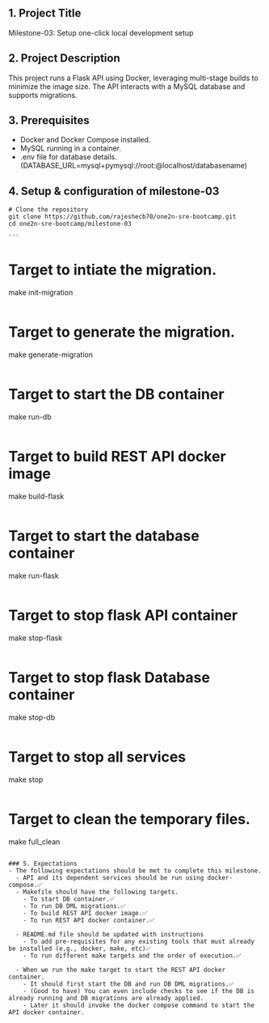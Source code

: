 ## 1. Project Title
  Milestone-03: Setup one-click local development setup

## 2. Project Description
  This project runs a Flask API using Docker, leveraging multi-stage builds to minimize the image size. The API interacts with a MySQL database and supports migrations.


## 3. Prerequisites
  - Docker and Docker Compose installed.
  - MySQL running in a container.
  - .env file for database details. (DATABASE_URL=mysql+pymysql://root:<DBpassword>@localhost/databasename)


## 4. Setup & configuration of milestone-03
  ```
  # Clone the repository
  git clone https://github.com/rajeshecb70/one2n-sre-bootcamp.git
  cd one2n-sre-bootcamp/milestone-03
  ```
    ```
  # Target to intiate the migration.
  make init-migration
  ```
  ```
  # Target to generate the migration.
  make generate-migration
  ```

  ```
  # Target to start the DB container
  make run-db
  ```

  ```
  # Target to build REST API docker image
  make build-flask
  ```

  ```
  # Target to start the database container
  make run-flask
  ```

  ```
  # Target to stop flask API container
  make stop-flask
  ```
  ```
  # Target to stop flask Database container
  make stop-db
  ```

  ```
  # Target to stop all services
  make stop
  ```

  ```
  # Target to clean the temporary files.
  make full_clean
  ```

### 5. Expectations
  - The following expectations should be met to complete this milestone.
    - API and its dependent services should be run using docker-compose.✅
    - Makefile should have the following targets.
      - To start DB container.✅
      - To run DB DML migrations.✅
      - To build REST API docker image.✅
      - To run REST API docker container.✅

    - README.md file should be updated with instructions
      - To add pre-requisites for any existing tools that must already be installed (e.g., docker, make, etc)✅
      - To run different make targets and the order of execution.✅

    - When we run the make target to start the REST API docker container.
      - It should first start the DB and run DB DML migrations.✅
      - (Good to have) You can even include checks to see if the DB is already running and DB migrations are already applied.
      - Later it should invoke the docker compose command to start the API docker container.